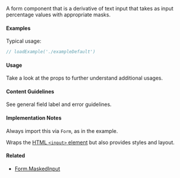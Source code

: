 A form component that is a derivative of text input that takes as input percentage values with appropriate masks.

#### Examples

Typical usage:

```jsx
// loadExample('./exampleDefault')
```

#### Usage

Take a look at the props to further understand additional usages.

#### Content Guidelines

See general field label and error guidelines.

#### Implementation Notes

Always import this via `Form`, as in the example.

Wraps the [HTML `<input>` element](https://developer.mozilla.org/en-US/docs/Web/HTML/Element/input) but also provides styles and layout.

#### Related

- [Form.MaskedInput](#!/Form.MaskedInput)
